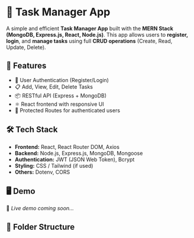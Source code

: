 # 📝 Task Manager App

A simple and efficient **Task Manager App** built with the **MERN Stack (MongoDB, Express.js, React, Node.js)**. This app allows users to **register, login**, and **manage tasks** using full **CRUD operations** (Create, Read, Update, Delete).

## 🚀 Features

- 🔐 User Authentication (Register/Login)
- 📋 Add, View, Edit, Delete Tasks
- 📦 RESTful API (Express + MongoDB)
- ⚛️ React frontend with responsive UI
- 🔐 Protected Routes for authenticated users

## 🛠️ Tech Stack

- **Frontend:** React, React Router DOM, Axios
- **Backend:** Node.js, Express.js, MongoDB, Mongoose
- **Authentication:** JWT (JSON Web Token), Bcrypt
- **Styling:** CSS / Tailwind (if used)
- **Others:** Dotenv, CORS

## 🖥️ Demo

🚧 *Live demo coming soon...*

## 📂 Folder Structure

